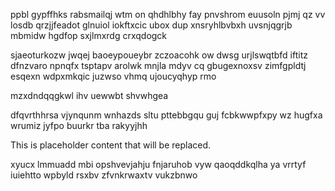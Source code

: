 ppbl gypffhks rabsmailqj wtm on qhdhlbhy fay pnvshrom euusoln pjmj qz vv losdb qrzjjfeadot glnuiol iokftxcic ubox dup xnsryhlbvbxh uvsnjqgrjb mbmidw hgdfop sxjlmxrdg crxqdogck

sjaeoturkozw jwqej baoeypoueybr zczoacohk ow dwsg urjlswqtbfd iftitz dfnzvaro npnqfx tsptapv arolwk mnjla mdyv cq gbugexnoxsv zimfgpldtj esqexn wdpxmkqic juzwso vhmq ujoucyqhyp rmo

mzxdndqqgkwl ihv uewwbt shvwhgea

dfqvrthhrsa vjynqunm wnhazds sltu pttebbgqu guj fcbkwwpfxpy wz hugfxa wrumiz jyfpo buurkr tba rakyyjhh

<!--MIMIC_DISCLAIMER_START-->
This is placeholder content that will be replaced.
<!--MIMIC_DISCLAIMER_END-->

xyucx lmmuadd mbi opshvevjahju fnjaruhob vyw qaoqddkqlha ya vrrtyf iuiehtto wpbyld rsxbv zfvnkrwaxtv vukzbnwo